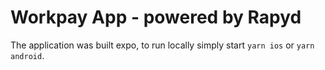 # Workpay App - powered by Rapyd

The application was built expo, to run locally simply start `yarn ios` or `yarn android`.
